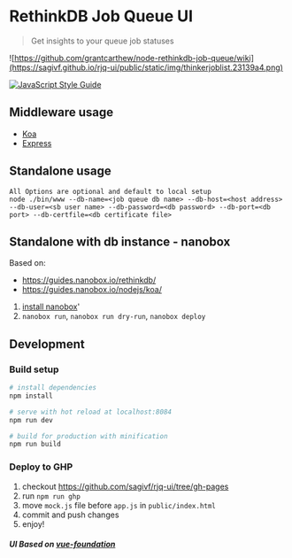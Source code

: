 # RethinkDB Job Queue UI

> Get insights to your queue job statuses

![https://github.com/grantcarthew/node-rethinkdb-job-queue/wiki](https://sagivf.github.io/rjq-ui/public/static/img/thinkerjoblist.23139a4.png)

[![JavaScript Style Guide](https://cdn.rawgit.com/feross/standard/master/badge.svg)](https://github.com/feross/standard)

## Middleware usage
- [Koa](/examples/koa/index.js)
- [Express](/examples/express/index.js)

## Standalone usage
```
All Options are optional and default to local setup
node ./bin/www --db-name=<job queue db name> --db-host=<host address> --db-user=<sb user name> --db-password=<db password> --db-port=<db port> --db-certfile=<db certificate file>
```

## Standalone with db instance - nanobox 
Based on:
- https://guides.nanobox.io/rethinkdb/
- https://guides.nanobox.io/nodejs/koa/

1) [install nanobox](https://docs.nanobox.io/install/)'
2) `nanobox run`, `nanobox run dry-run`, `nanobox deploy`

## Development

### Build setup
``` bash
# install dependencies
npm install

# serve with hot reload at localhost:8084
npm run dev

# build for production with minification
npm run build
```

### Deploy to GHP
1) checkout https://github.com/sagivf/rjq-ui/tree/gh-pages
2) run `npm run ghp`
3) move `mock.js` file before `app.js` in `public/index.html`
4) commit and push changes
5) enjoy! 

##### UI Based on [vue-foundation](https://github.com/hal0gen/vue-foundation)
